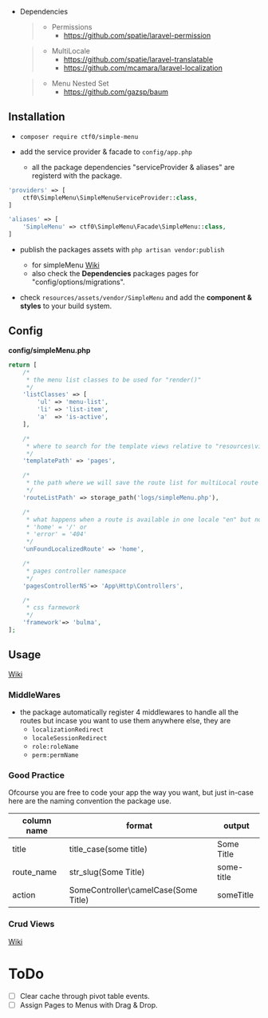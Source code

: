 - Dependencies
    > - Permissions
    >   - https://github.com/spatie/laravel-permission

    > - MultiLocale
    >   - https://github.com/spatie/laravel-translatable
    >   - https://github.com/mcamara/laravel-localization

    > - Menu Nested Set
    >   - https://github.com/gazsp/baum

## Installation

- `composer require ctf0/simple-menu`

- add the service provider & facade to `config/app.php`

    - all the package dependencies "serviceProvider & aliases" are registerd with the package.

```php
'providers' => [
    ctf0\SimpleMenu\SimpleMenuServiceProvider::class,
]

'aliases' => [
    'SimpleMenu' => ctf0\SimpleMenu\Facade\SimpleMenu::class,
]
```

- publish the packages assets with `php artisan vendor:publish`
    - for simpleMenu [Wiki](https://github.com/ctf0/simple-menu/wiki/Publish)
    - also check the **Dependencies** packages pages for "config/options/migrations".

- check `resources/assets/vendor/SimpleMenu` and add the **component & styles** to your build system.

## Config
**config/simpleMenu.php**
```php
return [
    /*
     * the menu list classes to be used for "render()"
     */
    'listClasses' => [
        'ul' => 'menu-list',
        'li' => 'list-item',
        'a'  => 'is-active',
    ],

    /*
     * where to search for the template views relative to "resources\views" folder
     */
    'templatePath' => 'pages',

    /*
     * the path where we will save the route list for multiLocal route resolving
     */
    'routeListPath' => storage_path('logs/simpleMenu.php'),

    /*
     * what happens when a route is available in one locale "en" but not in another "fr", add either
     * 'home' = '/' or
     * 'error' = '404'
     */
    'unFoundLocalizedRoute' => 'home',

    /*
     * pages controller namespace
     */
    'pagesControllerNS'=> 'App\Http\Controllers',

    /*
     * css farmework
     */
    'framework'=> 'bulma',
];
```

## Usage
[Wiki](https://github.com/ctf0/simple-menu/wiki/Usage)

### MiddleWares
- the package automatically register 4 middlewares to handle all the routes but incase you want to use them anywhere else, they are
    - `localizationRedirect`
    - `localeSessionRedirect`
    - `role:roleName`
    - `perm:permName`

### Good Practice
Ofcourse you are free to code your app the way you want, but just in-case here are the naming convention the package use.

| column name |                format                |   output   |
|-------------|--------------------------------------|------------|
| title       | title_case(some title)               | Some Title |
| route_name  | str_slug(Some Title)                 | some-title |
| action      | SomeController\camelCase(Some Title) | someTitle  |

### Crud Views
[Wiki](https://github.com/ctf0/SimpleMenu/wiki/Crud-Views)

# ToDo

* [ ] Clear cache through pivot table events.
* [ ] Assign Pages to Menus with Drag & Drop.
